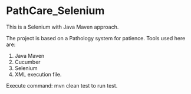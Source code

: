 # PathCare_Selenium
This is a Selenium with Java Maven approach.

The project is based on a Pathology system for patience. 
Tools used here are:

1. Java Maven
2. Cucumber
3. Selenium
4. XML execution file.


Execute command: mvn clean test to run test.
